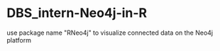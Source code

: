 # DBS_intern-Neo4j-in-R
use package name "RNeo4j" to visualize connected data on the Neo4j platform
